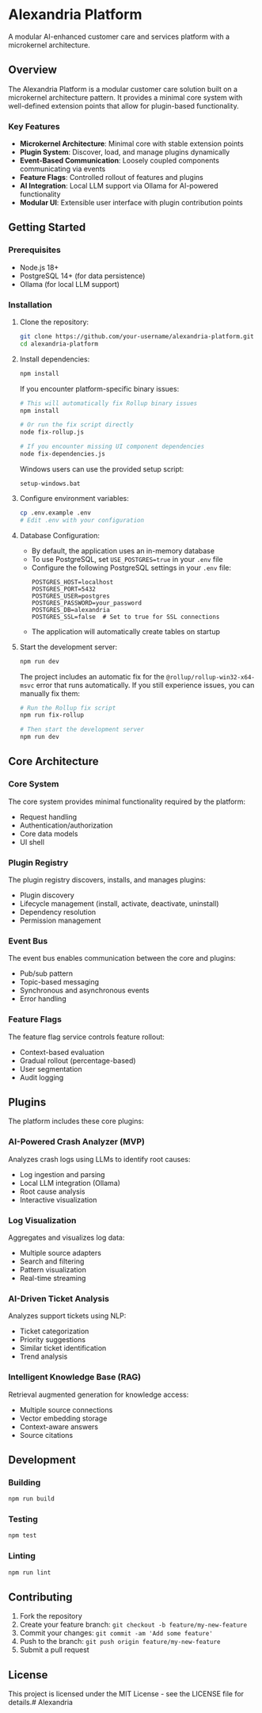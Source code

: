 # Alexandria Platform

A modular AI-enhanced customer care and services platform with a microkernel architecture.

## Overview

The Alexandria Platform is a modular customer care solution built on a microkernel architecture pattern. It provides a minimal core system with well-defined extension points that allow for plugin-based functionality.

### Key Features

- **Microkernel Architecture**: Minimal core with stable extension points
- **Plugin System**: Discover, load, and manage plugins dynamically
- **Event-Based Communication**: Loosely coupled components communicating via events
- **Feature Flags**: Controlled rollout of features and plugins
- **AI Integration**: Local LLM support via Ollama for AI-powered functionality
- **Modular UI**: Extensible user interface with plugin contribution points

## Getting Started

### Prerequisites

- Node.js 18+
- PostgreSQL 14+ (for data persistence)
- Ollama (for local LLM support)

### Installation

1. Clone the repository:
   ```bash
   git clone https://github.com/your-username/alexandria-platform.git
   cd alexandria-platform
   ```

2. Install dependencies:
   ```bash
   npm install
   ```

   If you encounter platform-specific binary issues:
   ```bash
   # This will automatically fix Rollup binary issues
   npm install
   
   # Or run the fix script directly
   node fix-rollup.js
   
   # If you encounter missing UI component dependencies
   node fix-dependencies.js
   ```
   
   Windows users can use the provided setup script:
   ```
   setup-windows.bat
   ```

3. Configure environment variables:
   ```bash
   cp .env.example .env
   # Edit .env with your configuration
   ```

4. Database Configuration:
   - By default, the application uses an in-memory database
   - To use PostgreSQL, set `USE_POSTGRES=true` in your `.env` file
   - Configure the following PostgreSQL settings in your `.env` file:
     ```
     POSTGRES_HOST=localhost
     POSTGRES_PORT=5432
     POSTGRES_USER=postgres
     POSTGRES_PASSWORD=your_password
     POSTGRES_DB=alexandria
     POSTGRES_SSL=false  # Set to true for SSL connections
     ```
   - The application will automatically create tables on startup

5. Start the development server:
   ```bash
   npm run dev
   ```

   The project includes an automatic fix for the `@rollup/rollup-win32-x64-msvc` error that runs automatically. If you still experience issues, you can manually fix them:
   ```bash
   # Run the Rollup fix script
   npm run fix-rollup
   
   # Then start the development server
   npm run dev
   ```

## Core Architecture

### Core System

The core system provides minimal functionality required by the platform:
- Request handling
- Authentication/authorization
- Core data models
- UI shell

### Plugin Registry

The plugin registry discovers, installs, and manages plugins:
- Plugin discovery
- Lifecycle management (install, activate, deactivate, uninstall)
- Dependency resolution
- Permission management

### Event Bus

The event bus enables communication between the core and plugins:
- Pub/sub pattern
- Topic-based messaging
- Synchronous and asynchronous events
- Error handling

### Feature Flags

The feature flag service controls feature rollout:
- Context-based evaluation
- Gradual rollout (percentage-based)
- User segmentation
- Audit logging

## Plugins

The platform includes these core plugins:

### AI-Powered Crash Analyzer (MVP)

Analyzes crash logs using LLMs to identify root causes:
- Log ingestion and parsing
- Local LLM integration (Ollama)
- Root cause analysis
- Interactive visualization

### Log Visualization

Aggregates and visualizes log data:
- Multiple source adapters
- Search and filtering
- Pattern visualization
- Real-time streaming

### AI-Driven Ticket Analysis

Analyzes support tickets using NLP:
- Ticket categorization
- Priority suggestions
- Similar ticket identification
- Trend analysis

### Intelligent Knowledge Base (RAG)

Retrieval augmented generation for knowledge access:
- Multiple source connections
- Vector embedding storage
- Context-aware answers
- Source citations

## Development

### Building

```bash
npm run build
```

### Testing

```bash
npm test
```

### Linting

```bash
npm run lint
```

## Contributing

1. Fork the repository
2. Create your feature branch: `git checkout -b feature/my-new-feature`
3. Commit your changes: `git commit -am 'Add some feature'`
4. Push to the branch: `git push origin feature/my-new-feature`
5. Submit a pull request

## License

This project is licensed under the MIT License - see the LICENSE file for details.# Alexandria
